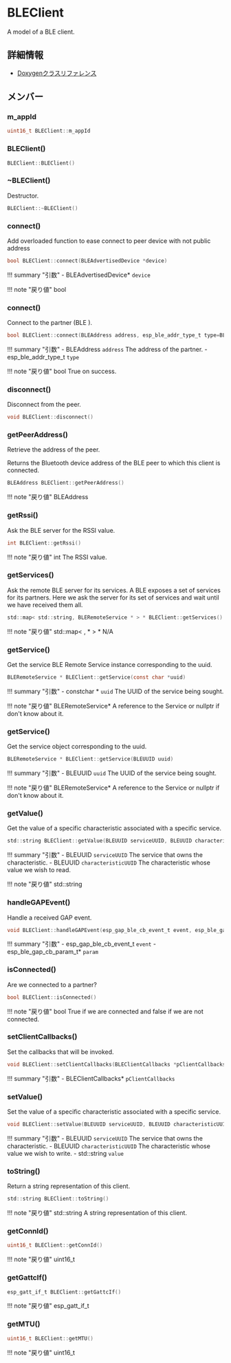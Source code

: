 # BLEClient

A model of a BLE client. 

## 詳細情報

- [Doxygenクラスリファレンス](https://lang-ship.com/reference/ESP32/1.0.2/class_b_l_e_client.html)

## メンバー

###  m_appId

```c
uint16_t BLEClient::m_appId
```


### BLEClient()



```c
BLEClient::BLEClient()
```



### ~BLEClient()
Destructor.


```c
BLEClient::~BLEClient()
```



### connect()


Add overloaded function to ease connect to peer device with not public address 
```c
bool BLEClient::connect(BLEAdvertisedDevice *device)
```

!!! summary "引数"
	- BLEAdvertisedDevice* `device` 

!!! note "戻り値"
	bool



### connect()
Connect to the partner (BLE ).


```c
bool BLEClient::connect(BLEAddress address, esp_ble_addr_type_t type=BLE_ADDR_TYPE_PUBLIC)
```

!!! summary "引数"
	- BLEAddress `address` The address of the partner. 
	- esp_ble_addr_type_t `type` 

!!! note "戻り値"
	bool True on success. 



### disconnect()
Disconnect from the peer.



```c
void BLEClient::disconnect()
```



### getPeerAddress()
Retrieve the address of the peer.

Returns the Bluetooth device address of the BLE peer to which this client is connected. 
```c
BLEAddress BLEClient::getPeerAddress()
```

!!! note "戻り値"
	BLEAddress



### getRssi()
Ask the BLE server for the RSSI value.



```c
int BLEClient::getRssi()
```

!!! note "戻り値"
	int The RSSI value. 



### getServices()
Ask the remote BLE server for its services. A BLE  exposes a set of services for its partners. Here we ask the server for its set of services and wait until we have received them all.



```c
std::map< std::string, BLERemoteService * > * BLEClient::getServices()
```

!!! note "戻り値"
	std::map< ,  * > * N/A 



### getService()
Get the service BLE Remote Service instance corresponding to the uuid.


```c
BLERemoteService * BLEClient::getService(const char *uuid)
```

!!! summary "引数"
	- constchar * `uuid` The UUID of the service being sought. 

!!! note "戻り値"
	BLERemoteService* A reference to the Service or nullptr if don't know about it. 



### getService()
Get the service object corresponding to the uuid.


```c
BLERemoteService * BLEClient::getService(BLEUUID uuid)
```

!!! summary "引数"
	- BLEUUID `uuid` The UUID of the service being sought. 

!!! note "戻り値"
	BLERemoteService* A reference to the Service or nullptr if don't know about it. 



### getValue()
Get the value of a specific characteristic associated with a specific service.


```c
std::string BLEClient::getValue(BLEUUID serviceUUID, BLEUUID characteristicUUID)
```

!!! summary "引数"
	- BLEUUID `serviceUUID` The service that owns the characteristic. 
	- BLEUUID `characteristicUUID` The characteristic whose value we wish to read. 

!!! note "戻り値"
	std::string



### handleGAPEvent()
Handle a received GAP event.


```c
void BLEClient::handleGAPEvent(esp_gap_ble_cb_event_t event, esp_ble_gap_cb_param_t *param)
```

!!! summary "引数"
	- esp_gap_ble_cb_event_t `event` 
	- esp_ble_gap_cb_param_t* `param` 



### isConnected()
Are we connected to a partner?



```c
bool BLEClient::isConnected()
```

!!! note "戻り値"
	bool True if we are connected and false if we are not connected. 



### setClientCallbacks()
Set the callbacks that will be invoked.


```c
void BLEClient::setClientCallbacks(BLEClientCallbacks *pClientCallbacks)
```

!!! summary "引数"
	- BLEClientCallbacks* `pClientCallbacks` 



### setValue()
Set the value of a specific characteristic associated with a specific service.


```c
void BLEClient::setValue(BLEUUID serviceUUID, BLEUUID characteristicUUID, std::string value)
```

!!! summary "引数"
	- BLEUUID `serviceUUID` The service that owns the characteristic. 
	- BLEUUID `characteristicUUID` The characteristic whose value we wish to write. 
	- std::string `value` 



### toString()
Return a string representation of this client.



```c
std::string BLEClient::toString()
```

!!! note "戻り値"
	std::string A string representation of this client. 



### getConnId()



```c
uint16_t BLEClient::getConnId()
```

!!! note "戻り値"
	uint16_t



### getGattcIf()



```c
esp_gatt_if_t BLEClient::getGattcIf()
```

!!! note "戻り値"
	esp_gatt_if_t



### getMTU()



```c
uint16_t BLEClient::getMTU()
```

!!! note "戻り値"
	uint16_t



